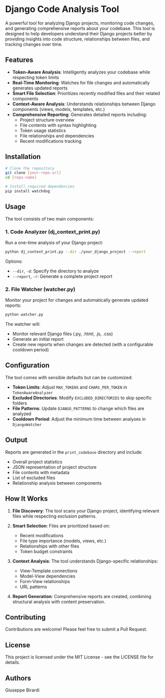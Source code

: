 # Django Code Analysis Tool

A powerful tool for analyzing Django projects, monitoring code changes, and generating comprehensive reports about your codebase. This tool is designed to help developers understand their Django projects better by providing insights into code structure, relationships between files, and tracking changes over time.

## Features

- **Token-Aware Analysis**: Intelligently analyzes your codebase while respecting token limits
- **Real-Time Monitoring**: Watches for file changes and automatically generates updated reports
- **Smart File Selection**: Prioritizes recently modified files and their related components
- **Context-Aware Analysis**: Understands relationships between Django components (views, models, templates, etc.)
- **Comprehensive Reporting**: Generates detailed reports including:
  - Project structure overview
  - File contents with syntax highlighting
  - Token usage statistics
  - File relationships and dependencies
  - Recent modifications tracking

## Installation

```bash
# Clone the repository
git clone [your-repo-url]
cd [repo-name]

# Install required dependencies
pip install watchdog
```

## Usage

The tool consists of two main components:

### 1. Code Analyzer (dj_context_print.py)

Run a one-time analysis of your Django project:

```bash
python dj_context_print.py --dir ./your_django_project --report
```

Options:
- `--dir`, `-d`: Specify the directory to analyze
- `--report`, `-r`: Generate a complete project report

### 2. File Watcher (watcher.py)

Monitor your project for changes and automatically generate updated reports:

```bash
python watcher.py
```

The watcher will:
- Monitor relevant Django files (.py, .html, .js, .css)
- Generate an initial report
- Create new reports when changes are detected (with a configurable cooldown period)

## Configuration

The tool comes with sensible defaults but can be customized:

- **Token Limits**: Adjust `MAX_TOKENS` and `CHARS_PER_TOKEN` in `TokenAwareAnalyzer`
- **Excluded Directories**: Modify `EXCLUDED_DIRECTORIES` to skip specific folders
- **File Patterns**: Update `DJANGO_PATTERNS` to change which files are analyzed
- **Cooldown Period**: Adjust the minimum time between analyses in `DjangoWatcher`

## Output

Reports are generated in the `print_codebase` directory and include:
- Overall project statistics
- JSON representation of project structure
- File contents with metadata
- List of excluded files
- Relationship analysis between components

## How It Works

1. **File Discovery**: The tool scans your Django project, identifying relevant files while respecting exclusion patterns.

2. **Smart Selection**: Files are prioritized based on:
   - Recent modifications
   - File type importance (models, views, etc.)
   - Relationships with other files
   - Token budget constraints

3. **Context Analysis**: The tool understands Django-specific relationships:
   - View-Template connections
   - Model-View dependencies
   - Form-View relationships
   - URL patterns

4. **Report Generation**: Comprehensive reports are created, combining structural analysis with content preservation.

## Contributing

Contributions are welcome! Please feel free to submit a Pull Request.

## License

This project is licensed under the MIT License - see the LICENSE file for details.

## Authors

Giuseppe Birardi
